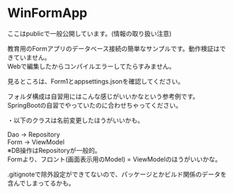 # WinFormApp

ここはpublicで一般公開しています。(情報の取り扱い注意)

教育用のFormアプリのデータベース接続の簡単なサンプルです。動作検証はできていません。  
Webで編集したからコンパイルエラーしてたらすみません。

見るところは、Form1とappsettings.jsonを確認してください。

フォルダ構成は自習用にはこんな感じがいいかなという参考例です。SpringBootの自習でやっていたのに合わせちゃってください。



・以下のクラスは名前変更したほうがいいかも。

Dao → Repository  
Form → ViewModel  
※DB操作はRepositoryが一般的。  
Formより、フロント(画面表示用のModel) = ViewModelのほうがいいかな。




.gitignoteで除外設定ができてないので、パッケージとかビルド関係のデータを含んでしまってるかも。
